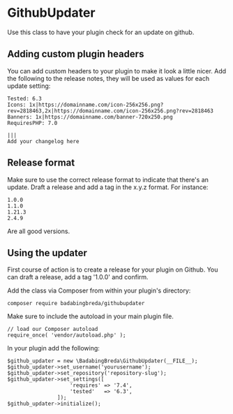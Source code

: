 # GithubUpdater

Use this class to have your plugin check for an update on github.

## Adding custom plugin headers

You can add custom headers to your plugin to make it look a little nicer. Add the following to the release notes, they will be used as values for each update setting:

    Tested: 6.3
    Icons: 1x|https://domainname.com/icon-256x256.png?rev=2818463,2x|https://domainname.com/icon-256x256.png?rev=2818463
    Banners: 1x|https://domainname.com/banner-720x250.png
    RequiresPHP: 7.0

    |||
    Add your changelog here

## Release format

Make sure to use the correct release format to indicate that there's an update. Draft a release and add a tag in the x.y.z format. For instance:

    1.0.0
    1.1.0
    1.21.3
    2.4.9

Are all good versions.

## Using the updater

First course of action is to create a release for your plugin on Github. You can draft a release, add a tag '1.0.0' and confirm.

Add the class via Composer from within your plugin's directory:

    composer require badabingbreda/githubupdater

Make sure to include the autoload in your main plugin file.

    // load our Composer autoload
    require_once( 'vendor/autoload.php' );



In your plugin add the following:

    $github_updater = new \BadabingBreda\GithubUpdater(__FILE__);
    $github_updater->set_username('yourusername');
    $github_updater->set_repository('repository-slug');
    $github_updater->set_settings([
                        'requires' => '7.4',
                        'tested'   => '6.3',
                    ]);
    $github_updater->initialize();
